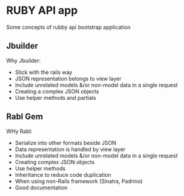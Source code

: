 # RUBY API app

Some concepts of rubby api bootstrap application


## Jbuilder
Why Jbuilder:
* Stick with the rails way
* JSON representation belongs to view layer
* Include unrelated models &/or non-model data in a single request
* Creating a complex JSON objects
* Use helper methods and partials

## Rabl Gem
WHy Rabl:
* Serialize into other formats beside JSON
* Data representation is handled by view layer
* Include unrelated models &/or non-model data in a single request
* Creating complex JSON objects
* Use helper methods
* Inheritance to reduce code duplication
* When using non-Rails framework (Sinatra, Padrino)
* Good documentation
